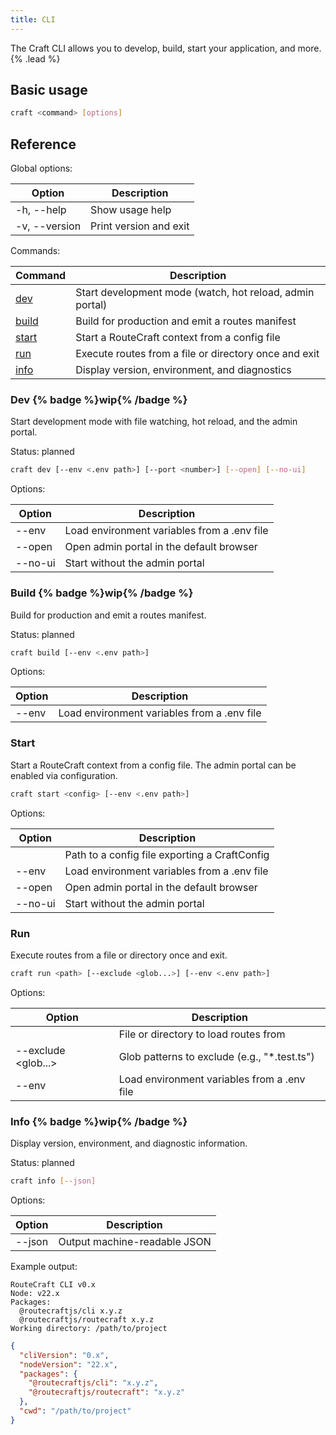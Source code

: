 ```yaml
---
title: CLI
---
```


The Craft CLI allows you to develop, build, start your application, and more. {% .lead %}

## Basic usage

```bash
craft <command> [options]
```

## Reference

Global options:

| Option | Description |
| --- | --- |
| -h, --help | Show usage help |
| -v, --version | Print version and exit |

Commands:

| Command | Description |
| --- | --- |
| [dev](#dev) | Start development mode (watch, hot reload, admin portal) |
| [build](#build) | Build for production and emit a routes manifest |
| [start <config>](#start) | Start a RouteCraft context from a config file |
| [run <path>](#run) | Execute routes from a file or directory once and exit |
| [info](#info) | Display version, environment, and diagnostics |

### Dev {% badge %}wip{% /badge %}

Start development mode with file watching, hot reload, and the admin portal.

Status: planned

```bash
craft dev [--env <.env path>] [--port <number>] [--open] [--no-ui]
```

Options:

| Option | Description |
| --- | --- |
| --env <path> | Load environment variables from a .env file |
| --open | Open admin portal in the default browser |
| --no-ui | Start without the admin portal |

### Build {% badge %}wip{% /badge %}

Build for production and emit a routes manifest.

Status: planned

```bash
craft build [--env <.env path>]
```

Options:

| Option | Description |
| --- | --- |
| --env <path> | Load environment variables from a .env file |

### Start

Start a RouteCraft context from a config file. The admin portal can be enabled via configuration.

```bash
craft start <config> [--env <.env path>]
```

Options:

| Option | Description |
| --- | --- |
| <config> | Path to a config file exporting a CraftConfig |
| --env <path> | Load environment variables from a .env file |
| --open | Open admin portal in the default browser |
| --no-ui | Start without the admin portal |

### Run

Execute routes from a file or directory once and exit.

```bash
craft run <path> [--exclude <glob...>] [--env <.env path>]
```

Options:

| Option | Description |
| --- | --- |
| <path> | File or directory to load routes from |
| --exclude <glob...> | Glob patterns to exclude (e.g., "*.test.ts") |
| --env <path> | Load environment variables from a .env file |

### Info {% badge %}wip{% /badge %}

Display version, environment, and diagnostic information.

Status: planned

```bash
craft info [--json]
```

Options:

| Option | Description |
| --- | --- |
| --json | Output machine-readable JSON |

Example output:

```text
RouteCraft CLI v0.x
Node: v22.x
Packages:
  @routecraftjs/cli x.y.z
  @routecraftjs/routecraft x.y.z
Working directory: /path/to/project
```

```json
{
  "cliVersion": "0.x",
  "nodeVersion": "22.x",
  "packages": {
    "@routecraftjs/cli": "x.y.z",
    "@routecraftjs/routecraft": "x.y.z"
  },
  "cwd": "/path/to/project"
}
```
